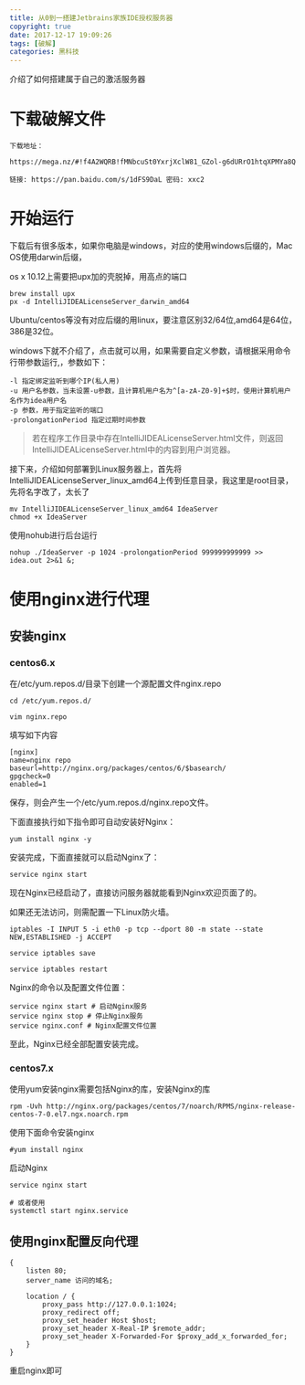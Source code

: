 ```yaml
---
title: 从0到一搭建Jetbrains家族IDE授权服务器
copyright: true
date: 2017-12-17 19:09:26
tags: [破解]
categories: 黑科技
---
```


介绍了如何搭建属于自己的激活服务器

<!--more-->

# 下载破解文件

```
下载地址：

https://mega.nz/#!f4A2WQRB!fMNbcuSt0YxrjXclW81_GZol-g6dURrO1htqXPMYa8Q

链接: https://pan.baidu.com/s/1dFS9DaL 密码: xxc2
```

# 开始运行

下载后有很多版本，如果你电脑是windows，对应的使用windows后缀的，Mac OS使用darwin后缀，

os x 10.12上需要把upx加的壳脱掉，用高点的端口

``` shell
brew install upx
px -d IntelliJIDEALicenseServer_darwin_amd64
```

Ubuntu/centos等没有对应后缀的用linux，要注意区别32/64位,amd64是64位，386是32位。

windows下就不介绍了，点击就可以用，如果需要自定义参数，请根据采用命令行带参数运行,，参数如下：

```
-l 指定绑定监听到哪个IP(私人用)
-u 用户名参数，当未设置-u参数，且计算机用户名为^[a-zA-Z0-9]+$时，使用计算机用户名作为idea用户名
-p 参数，用于指定监听的端口
-prolongationPeriod 指定过期时间参数
```

> 若在程序工作目录中存在IntelliJIDEALicenseServer.html文件，则返回IntelliJIDEALicenseServer.html中的内容到用户浏览器。

接下来，介绍如何部署到Linux服务器上，首先将IntelliJIDEALicenseServer_linux_amd64上传到任意目录，我这里是root目录，先将名字改了，太长了

``` shell
mv IntelliJIDEALicenseServer_linux_amd64 IdeaServer
chmod +x IdeaServer
```

使用nohub进行后台运行

``` shell
nohup ./IdeaServer -p 1024 -prolongationPeriod 999999999999 >> idea.out 2>&1 &;
```

# 使用nginx进行代理

## 安装nginx

### centos6.x

在/etc/yum.repos.d/目录下创建一个源配置文件nginx.repo

``` shell
cd /etc/yum.repos.d/

vim nginx.repo
```

填写如下内容

``` text
[nginx]
name=nginx repo
baseurl=http://nginx.org/packages/centos/6/$basearch/
gpgcheck=0
enabled=1
```
保存，则会产生一个/etc/yum.repos.d/nginx.repo文件。

下面直接执行如下指令即可自动安装好Nginx：

``` shell
yum install nginx -y
```

安装完成，下面直接就可以启动Nginx了：

``` shell
service nginx start
```

现在Nginx已经启动了，直接访问服务器就能看到Nginx欢迎页面了的。

如果还无法访问，则需配置一下Linux防火墙。

``` shell
iptables -I INPUT 5 -i eth0 -p tcp --dport 80 -m state --state NEW,ESTABLISHED -j ACCEPT

service iptables save

service iptables restart
```

Nginx的命令以及配置文件位置：

``` shell
service nginx start # 启动Nginx服务
service nginx stop # 停止Nginx服务
service nginx.conf # Nginx配置文件位置
```

至此，Nginx已经全部配置安装完成。

### centos7.x

使用yum安装nginx需要包括Nginx的库，安装Nginx的库

``` shell
rpm -Uvh http://nginx.org/packages/centos/7/noarch/RPMS/nginx-release-centos-7-0.el7.ngx.noarch.rpm
```

使用下面命令安装nginx

``` shell
#yum install nginx
```

启动Nginx

``` shell
service nginx start

# 或者使用
systemctl start nginx.service
```

## 使用nginx配置反向代理

``` text
{
    listen 80;
    server_name 访问的域名;
 
    location / {
        proxy_pass http://127.0.0.1:1024;
        proxy_redirect off;
        proxy_set_header Host $host;
        proxy_set_header X-Real-IP $remote_addr;
        proxy_set_header X-Forwarded-For $proxy_add_x_forwarded_for;
    }
}
```

重启nginx即可